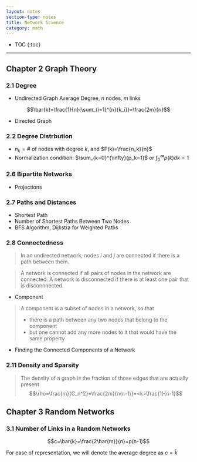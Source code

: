 ```yaml
---
layout: notes
section-type: notes
title: Network Science
category: math
---
```


* TOC
{:toc}
---


## Chapter 2 Graph Theory

### 2.1 Degree
* Undirected Graph Average Degree, $n$ nodes, $m$ links

$$\bar{k}=\frac{1}{n}{\sum_{i=1}^{n}{k_i}}=\frac{2m}{n}$$

* Directed Graph

### 2.2 Degree Distrbution
* $n_k = \text{\#}$ of nodes with degree $k$, and $P(k)=\frac{n_k}{n}$
* Normalization condition: $\sum_{k=0}^{\infty}{p_k=1}$ or $\int_{0}^{\infty}{p(k)dk}=1$

### 2.6 Bipartite Networks
* Projections

### 2.7 Paths and Distances
* Shortest Path
* Number of Shortest Paths Between Two Nodes
* BFS Algorithm, Dijkstra for Weighted Paths

### 2.8 Connectedness
> In an undirected network, nodes $i$ and $j$ are connected if there is a path between them. 

> A network is connected if all pairs of nodes in the network are connected. A network is disconnected if there is at least one pair that is disconnnected.

* Component
> A component is a subset of nodes in a network, so that
> * there is a path between any two nodes that belong to the component
> * but one cannot add any more nodes to it that would have the same property

* Finding the Connected Components of a Network


### 2.11 Density and Sparsity
> The density of a graph is the fraction of those edges that are actually present
> $$\rho=\frac{m}{C_n^2}=\frac{2m}{n(n-1)}=<k>\frac{1}{n-1}$$


## Chapter 3 Random Networks
### 3.1 Number of Links in a Random Networks
$$c=\bar{k}=\frac{2\bar{m}}{n}=p(n-1)$$

For ease of representation, we will denote the average degree as $c=\bar{k}$